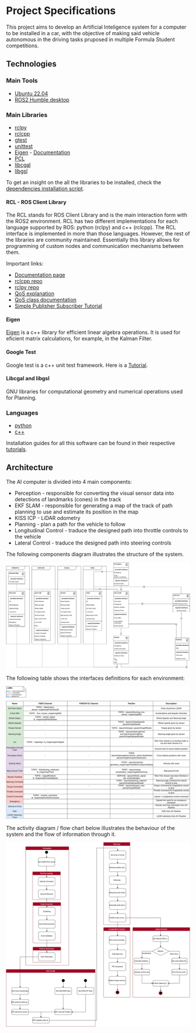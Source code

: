 # Project Specifications

This project aims to develop an Artificial Inteligence system for a computer to be installed in a car, with the objective of making said vehicle autonomous in the driving tasks pruposed in multiple Formula Student competitions.

## Technologies

### Main Tools

- [Ubuntu 22.04](https://releases.ubuntu.com/focal/)
- [ROS2 Humble desktop](https://docs.ros.org/en/humble/Installation/Ubuntu-Install-Debians.html)

### Main Libraries


- [rclpy](https://docs.ros2.org/foxy/api/rclpy/index.html)
- [rclcpp](https://docs.ros2.org/latest/api/rclcpp/)
- [gtest](https://google.github.io/googletest/)
- [unittest](https://docs.python.org/3/library/unittest.html)
- [Eigen](https://eigen.tuxfamily.org/index.php?title=Main_Page) - [Documentation](https://eigen.tuxfamily.org/dox/group__TutorialSTL.html)
- [PCL](https://pointclouds.org)
- [libcgal](https://www.cgal.org/)
- [libgsl](https://www.gnu.org/software/gsl/)

To get an insight on the all the libraries to be installed, check the [dependencies installation script](../dependencies_install.sh).

#### RCL - ROS Client Library

The RCL stands for ROS Client Library and is the main interaction form with the ROS2 environment. RCL has two different implementations for each language supported by ROS: python (rclpy) and c++ (rclcpp). 
The RCL interface is implemented in more than those languages. However, the rest of the libraries are community maintained. 
Essentially this library allows for programming of custom nodes and communication mechanisms between them. 

Important links:

- [Documentation page](https://docs.ros.org/en/rolling/Concepts/About-ROS-2-Client-Libraries.html)
- [rclcpp repo](https://github.com/ros2/rclcpp)
- [rclpy repo](https://github.com/ros2/rclpy)
- [QoS explanation](https://design.ros2.org/articles/qos_deadline_liveliness_lifespan.html)
- [QoS class documentation](https://docs.ros2.org/foxy/api/rclcpp/classrclcpp_1_1QoS.html#ad7e932d8e2f636c80eff674546ec3963)
- [Simple Publisher Subscriber Tutorial](https://docs.ros.org/en/foxy/Tutorials/Beginner-Client-Libraries/Writing-A-Simple-Cpp-Publisher-And-Subscriber.html)

#### Eigen

[Eigen](https://eigen.tuxfamily.org/index.php?title=Main_Page) is a c++ library for efficient linear algebra operations. It is used for eficient matrix calculations, for example, in the Kalman Filter.

#### Google Test

Google test is a c++ unit test framework. Here is a [Tutorial](https://www.youtube.com/watch?v=JJqRlSTQlh4&t=1453s).

#### Libcgal and libgsl

GNU libraries for computational geometry and numerical operations used for Planning.

### Languages

- [python](https://www.python.org/)
- [c++](https://cplusplus.com/)

Installation guides for all this software can be found in their respective [tutorials](./tutorials/).

## Architecture

The AI computer is divided into 4 main components:
- Perception - responsible for converting the visual sensor data into detections of landmarks (cones) in the track
- EKF SLAM - responsible for generating a map of the track of path planning to use and estimate its position in the map
- KISS ICP - LiDAR odometry 
- Planning - plan a path for the vehicle to follow
- Longitudinal Control - traduce the designed path into throttle controls to the vehicle
- Lateral Control - traduce the designed path into steering controls

The following components diagram illustrates the structure of the system.

![Components Diagram](./assets/architecture.svg)

The following table shows the interfaces definitions for each environment:

![Interfaces Table](./assets/ros-interfaces-table.svg)

The activity diagram / flow chart below illustrates the behaviour of the system and the flow of information through it.

![Activity Diagram](./assets/behaviour.svg)